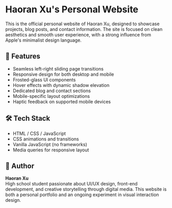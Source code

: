 ﻿


# Haoran Xu's Personal Website

This is the official personal website of Haoran Xu, designed to showcase projects, blog posts, and contact information. The site is focused on clean aesthetics and smooth user experience, with a strong influence from Apple's minimalist design language.

## 🌟 Features

- Seamless left-right sliding page transitions
- Responsive design for both desktop and mobile
- Frosted-glass UI components
- Hover effects with dynamic shadow elevation
- Dedicated blog and contact sections
- Mobile-specific layout optimizations
- Haptic feedback on supported mobile devices

## 🛠️ Tech Stack

- HTML / CSS / JavaScript
- CSS animations and transitions
- Vanilla JavaScript (no frameworks)
- Media queries for responsive layout

## 👤 Author

**Haoran Xu**  
High school student passionate about UI/UX design, front-end development, and creative storytelling through digital media. This website is both a personal portfolio and an ongoing experiment in visual interaction design.
